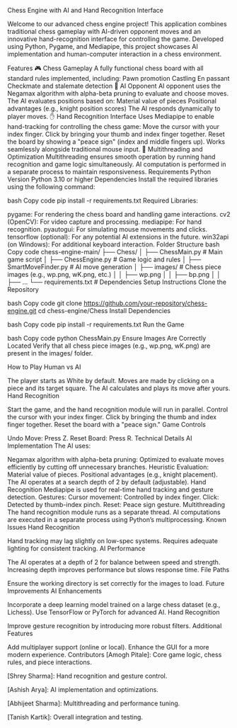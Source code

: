 Chess Engine with AI and Hand Recognition Interface

Welcome to our advanced chess engine project! This application combines traditional chess gameplay with AI-driven opponent moves and an innovative hand-recognition interface for controlling the game. Developed using Python, Pygame, and Mediapipe, this project showcases AI implementation and human-computer interaction in a chess environment.

Features 🎮 Chess Gameplay A fully functional chess board with all standard rules implemented, including: Pawn promotion Castling En passant Checkmate and stalemate detection 🧠 AI Opponent AI opponent uses the Negamax algorithm with alpha-beta pruning to evaluate and choose moves. The AI evaluates positions based on: Material value of pieces Positional advantages (e.g., knight position scores) The AI responds dynamically to player moves. ✋ Hand Recognition Interface Uses Mediapipe to enable hand-tracking for controlling the chess game: Move the cursor with your index finger. Click by bringing your thumb and index finger together. Reset the board by showing a "peace sign" (index and middle fingers up). Works seamlessly alongside traditional mouse input. 🚀 Multithreading and Optimization Multithreading ensures smooth operation by running hand recognition and game logic simultaneously. AI computation is performed in a separate process to maintain responsiveness. Requirements Python Version Python 3.10 or higher Dependencies Install the required libraries using the following command:

bash Copy code pip install -r requirements.txt Required Libraries:

pygame: For rendering the chess board and handling game interactions. cv2 (OpenCV): For video capture and processing. mediapipe: For hand recognition. pyautogui: For simulating mouse movements and clicks. tensorflow (optional): For any potential AI extensions in the future. win32api (on Windows): For additional keyboard interaction. Folder Structure bash Copy code chess-engine-main/ ├── Chess/ │ ├── ChessMain.py # Main game script │ ├── ChessEngine.py # Game logic and rules │ ├── SmartMoveFinder.py # AI move generation │ ├── images/ # Chess piece images (e.g., wp.png, wK.png, etc.) │ │ ├── wp.png │ │ ├── bp.png │ │ ├── ... └── requirements.txt # Dependencies Setup Instructions Clone the Repository

bash Copy code git clone https://github.com/your-repository/chess-engine.git cd chess-engine/Chess Install Dependencies

bash Copy code pip install -r requirements.txt Run the Game

bash Copy code python ChessMain.py Ensure Images Are Correctly Located Verify that all chess piece images (e.g., wp.png, wK.png) are present in the images/ folder.

How to Play Human vs AI

The player starts as White by default. Moves are made by clicking on a piece and its target square. The AI calculates and plays its move after yours. Hand Recognition

Start the game, and the hand recognition module will run in parallel. Control the cursor with your index finger. Click by bringing the thumb and index finger together. Reset the board with a "peace sign." Game Controls

Undo Move: Press Z. Reset Board: Press R. Technical Details AI Implementation The AI uses:

Negamax algorithm with alpha-beta pruning: Optimized to evaluate moves efficiently by cutting off unnecessary branches. Heuristic Evaluation: Material value of pieces. Positional advantages (e.g., knight placement). The AI operates at a search depth of 2 by default (adjustable). Hand Recognition Mediapipe is used for real-time hand tracking and gesture detection. Gestures: Cursor movement: Controlled by index finger. Click: Detected by thumb-index pinch. Reset: Peace sign gesture. Multithreading The hand recognition module runs as a separate thread. AI computations are executed in a separate process using Python’s multiprocessing. Known Issues Hand Recognition

Hand tracking may lag slightly on low-spec systems. Requires adequate lighting for consistent tracking. AI Performance

The AI operates at a depth of 2 for balance between speed and strength. Increasing depth improves performance but slows response time. File Paths

Ensure the working directory is set correctly for the images to load. Future Improvements AI Enhancements

Incorporate a deep learning model trained on a large chess dataset (e.g., Lichess). Use TensorFlow or PyTorch for advanced AI. Hand Recognition

Improve gesture recognition by introducing more robust filters. Additional Features

Add multiplayer support (online or local). Enhance the GUI for a more modern experience. Contributors [Amogh Pitale]: Core game logic, chess rules, and piece interactions.

[Shrey Sharma]: Hand recognition and gesture control.

[Ashish Arya]: AI implementation and optimizations.

[Abhijeet Sharma]: Multithreading and performance tuning.

[Tanish Kartik]: Overall integration and testing.
